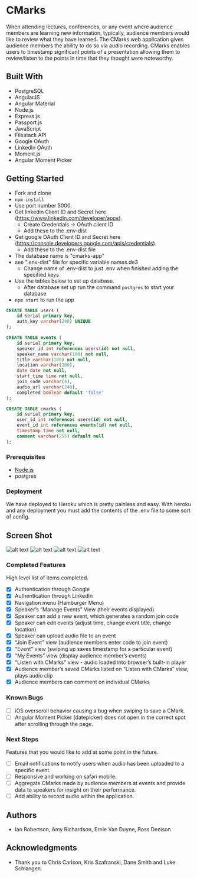# CMarks

When attending lectures, conferences, or any event where audience members are learning new information, typically, audience members would like to review what they have learned. The CMarks web application gives audience members the ability to do so via audio recording. CMarks enables users to timestamp significant points of a presentation allowing them to review/listen to the points in time that they thought were noteworthy. 

## Built With

- PostgreSQL 
- AngularJS
- Angular Material
- Node.js 
- Express.js 
- Passport.js 
- JavaScript 
- Filestack API
- Google OAuth
- LinkedIn OAuth
- Moment.js
- Angular Moment Picker

## Getting Started

- Fork and clone
- ```npm install```
- Use port number 5000.
- Get linkedin Client ID and Secret here (https://www.linkedin.com/developer/apps). 
	- Create Credentials -> OAuth client ID
	- Add these to the .env-dist
- Get google OAuth Client ID and Secret here (https://console.developers.google.com/apis/credentials).
	- Add these to the .env-dist file
- The database name is "cmarks-app" 
- see ".env-dist" file for specific variable names.de3
	- Change name of .env-dist to just .env when finished adding the specified keys
- Use the tables below to set up database. 
	- After database set up run the command `postgres` to start your database
- `npm start` to run the app

```sql
CREATE TABLE users (
	id serial primary key,
	auth_key varchar(240) UNIQUE
);

CREATE TABLE events (
	id serial primary key,
	speaker_id int references users(id) not null,
	speaker_name varchar(100) not null,
	title varchar(100) not null,
	location varchar(100),
	date date not null,
	start_time time not null,
	join_code varchar(4),
	audio_url varchar(240),
	completed boolean default 'false'
);

CREATE TABLE cmarks (
	id serial primary key,
	user_id int references users(id) not null,
	event_id int references events(id) not null,
	timestamp time not null,
	comment varchar(255) default null
);
```

### Prerequisites

- [Node.js](https://nodejs.org/en/)
- postgres

### Deployment

We have deployed to Heroku which is pretty painless and easy. With heroku and any deployment you must add the contents of the .env file to some sort of config.


## Screen Shot

![alt text](https://github.com/ernievd/cmarks-app/blob/master/Screen%20Shot%202018-03-19%20at%207.38.30%20AM.png "Landing Page")
![alt text](https://github.com/ernievd/cmarks-app/blob/master/Screen%20Shot%202018-03-19%20at%207.38.41%20AM.png "Join Event Page")
![alt text](https://github.com/ernievd/cmarks-app/blob/master/Screen%20Shot%202018-03-19%20at%207.46.14%20AM.png "Manage Events Page")
![alt text](https://github.com/ernievd/cmarks-app/blob/master/Screen%20Shot%202018-03-19%20at%207.53.48%20AM.png "Events Page")

### Completed Features

High level list of items completed.

- [x] Authentication through Google
- [x] Authentication through LinkedIn
- [x] Navigation menu (Hamburger Menu)
- [x] Speaker’s “Manage Events” View (their events displayed)
- [x] Speaker can add a new event, which generates a random join code
- [x] Speaker can edit events (adjust time, change event title, change location)
- [x] Speaker can upload audio file to an event
- [x] “Join Event” view (audience members enter code to join event)
- [x] “Event” view (swiping up saves timestamp for a particular event)
- [x] “My Events” view (display audience member’s events)
- [x] “Listen with CMarks” view - audio loaded into browser’s built-in player
- [x] Audience member’s saved CMarks listed on “Listen with CMarks” view, plays audio clip
- [x] Audience members can comment on individual CMarks 

### Known Bugs

- [ ] iOS overscroll behavior causing a bug when swiping to save a CMark.
- [ ] Angular Moment Picker (datepicker) does not open in the correct spot after scrolling through the page.

### Next Steps

Features that you would like to add at some point in the future.

- [ ] Email notifications to notify users when audio has been uploaded to a specific event.
- [ ] Responsive and working on safari mobile. 
- [ ] Aggregate CMarks made by audience members at events and provide data to speakers for insight on their performance.
- [ ] Add ability to record audio within the application.

## Authors

* Ian Robertson, Amy Richardson, Ernie Van Duyne, Ross Denison  


## Acknowledgments

* Thank you to Chris Carlson, Kris Szafranski, Dane Smith and Luke Schlangen.

